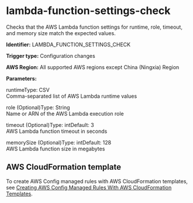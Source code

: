 # lambda\-function\-settings\-check<a name="lambda-function-settings-check"></a>

Checks that the AWS Lambda function settings for runtime, role, timeout, and memory size match the expected values\. 

**Identifier:** LAMBDA\_FUNCTION\_SETTINGS\_CHECK

**Trigger type:** Configuration changes

**AWS Region:** All supported AWS regions except China \(Ningxia\) Region

**Parameters:**

runtimeType: CSV  
Comma\-separated list of AWS Lambda runtime values

role \(Optional\)Type: String  
Name or ARN of the AWS Lambda execution role

timeout \(Optional\)Type: intDefault: 3  
AWS Lambda function timeout in seconds

memorySize \(Optional\)Type: intDefault: 128  
AWS Lambda function size in megabytes

## AWS CloudFormation template<a name="w24aac11c29c17b7d239c15"></a>

To create AWS Config managed rules with AWS CloudFormation templates, see [Creating AWS Config Managed Rules With AWS CloudFormation Templates](aws-config-managed-rules-cloudformation-templates.md)\.